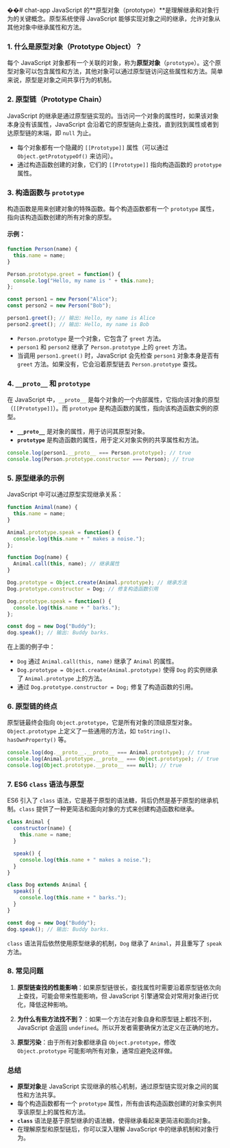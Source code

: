 ��#   c h a t - a p p 
 
 JavaScript 的**原型对象（prototype）**是理解继承和对象行为的关键概念。原型系统使得 JavaScript 能够实现对象之间的继承，允许对象从其他对象中继承属性和方法。

### 1. 什么是原型对象（Prototype Object）？
每个 JavaScript 对象都有一个关联的对象，称为**原型对象**（`prototype`）。这个原型对象可以包含属性和方法，其他对象可以通过原型链访问这些属性和方法。简单来说，原型是对象之间共享行为的机制。

### 2. 原型链（Prototype Chain）
JavaScript 的继承是通过原型链实现的。当访问一个对象的属性时，如果该对象本身没有该属性，JavaScript 会沿着它的原型链向上查找，直到找到属性或者到达原型链的末端，即 `null` 为止。

- 每个对象都有一个隐藏的 `[[Prototype]]` 属性（可以通过 `Object.getPrototypeOf()` 来访问）。
- 通过构造函数创建的对象，它们的 `[[Prototype]]` 指向构造函数的 `prototype` 属性。

### 3. 构造函数与 `prototype`
构造函数是用来创建对象的特殊函数。每个构造函数都有一个 `prototype` 属性，指向该构造函数创建的所有对象的原型。

#### 示例：
```javascript
function Person(name) {
  this.name = name;
}

Person.prototype.greet = function() {
  console.log("Hello, my name is " + this.name);
};

const person1 = new Person("Alice");
const person2 = new Person("Bob");

person1.greet(); // 输出: Hello, my name is Alice
person2.greet(); // 输出: Hello, my name is Bob
```

- `Person.prototype` 是一个对象，它包含了 `greet` 方法。
- `person1` 和 `person2` 继承了 `Person.prototype` 上的 `greet` 方法。
- 当调用 `person1.greet()` 时，JavaScript 会先检查 `person1` 对象本身是否有 `greet` 方法。如果没有，它会沿着原型链去 `Person.prototype` 查找。

### 4. `__proto__` 和 `prototype`
在 JavaScript 中，`__proto__` 是每个对象的一个内部属性，它指向该对象的原型（`[[Prototype]]`）。而 `prototype` 是构造函数的属性，指向该构造函数实例的原型。

- **`__proto__`** 是对象的属性，用于访问其原型对象。
- **`prototype`** 是构造函数的属性，用于定义对象实例的共享属性和方法。

```javascript
console.log(person1.__proto__ === Person.prototype); // true
console.log(Person.prototype.constructor === Person); // true
```

### 5. 原型继承的示例
JavaScript 中可以通过原型实现继承关系：

```javascript
function Animal(name) {
  this.name = name;
}

Animal.prototype.speak = function() {
  console.log(this.name + " makes a noise.");
};

function Dog(name) {
  Animal.call(this, name); // 继承属性
}

Dog.prototype = Object.create(Animal.prototype); // 继承方法
Dog.prototype.constructor = Dog; // 修复构造函数引用

Dog.prototype.speak = function() {
  console.log(this.name + " barks.");
};

const dog = new Dog("Buddy");
dog.speak(); // 输出: Buddy barks.
```

在上面的例子中：
- `Dog` 通过 `Animal.call(this, name)` 继承了 `Animal` 的属性。
- `Dog.prototype = Object.create(Animal.prototype)` 使得 `Dog` 的实例继承了 `Animal.prototype` 上的方法。
- 通过 `Dog.prototype.constructor = Dog;` 修复了构造函数的引用。

### 6. 原型链的终点
原型链最终会指向 `Object.prototype`，它是所有对象的顶级原型对象。`Object.prototype` 上定义了一些通用的方法，如 `toString()`、`hasOwnProperty()` 等。

```javascript
console.log(dog.__proto__.__proto__ === Animal.prototype); // true
console.log(Animal.prototype.__proto__ === Object.prototype); // true
console.log(Object.prototype.__proto__ === null); // true
```

### 7. ES6 `class` 语法与原型
ES6 引入了 `class` 语法，它是基于原型的语法糖，背后仍然是基于原型的继承机制。`class` 提供了一种更简洁和面向对象的方式来创建构造函数和继承。

```javascript
class Animal {
  constructor(name) {
    this.name = name;
  }

  speak() {
    console.log(this.name + " makes a noise.");
  }
}

class Dog extends Animal {
  speak() {
    console.log(this.name + " barks.");
  }
}

const dog = new Dog("Buddy");
dog.speak(); // 输出: Buddy barks.
```

`class` 语法背后依然使用原型继承的机制，`Dog` 继承了 `Animal`，并且重写了 `speak` 方法。

### 8. 常见问题
1. **原型链查找的性能影响**：如果原型链很长，查找属性时需要沿着原型链依次向上查找，可能会带来性能影响，但 JavaScript 引擎通常会对常用对象进行优化，降低这种影响。
  
2. **为什么有些方法找不到？**：如果一个方法在对象自身和原型链上都找不到，JavaScript 会返回 `undefined`。所以开发者需要确保方法定义在正确的地方。

3. **原型污染**：由于所有对象都继承自 `Object.prototype`，修改 `Object.prototype` 可能影响所有对象，通常应避免这样做。

### 总结
- **原型对象**是 JavaScript 实现继承的核心机制，通过原型链实现对象之间的属性和方法共享。
- 每个构造函数都有一个 `prototype` 属性，所有由该构造函数创建的对象实例共享该原型上的属性和方法。
- **`class`** 语法是基于原型继承的语法糖，使得继承看起来更简洁和面向对象。
- 在理解原型和原型链后，你可以深入理解 JavaScript 中的继承机制和对象行为。
